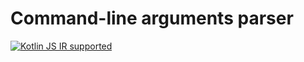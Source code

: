 Command-line arguments parser
=============================

[![Kotlin JS IR supported](https://img.shields.io/badge/Kotlin%2FJS-IR%20supported-yellow)](https://kotl.in/jsirsupported)

